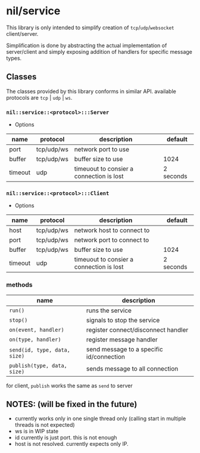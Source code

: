 # nil/service

This library is only intended to simplify creation of `tcp`/`udp`/`websocket` client/server.

Simplification is done by abstracting the actual implementation of server/client and simply exposing addition of handlers for specific message types.

## Classes

The classes provided by this library conforms in similar API. available protocols are `tcp` | `udp` | `ws`.

### `nil::service::<protocol>:::Server`

- Options

| name    | protocol    | description                              | default   |
| ------- | ----------- | ---------------------------------------- | --------- |
| port    | tcp/udp/ws  | network port to use                      |           |
| buffer  | tcp/udp/ws  | buffer size to use                       | 1024      |
| timeout | udp         | timeuout to consier a connection is lost | 2 seconds |

### `nil::service::<protocol>:::Client`

- Options

| name    | protocol    | description                              | default   |
| ------- | ----------- | ---------------------------------------- | --------- |
| host    | tcp/udp/ws  | network host to connect to               |           |
| port    | tcp/udp/ws  | network port to connect to               |           |
| buffer  | tcp/udp/ws  | buffer size to use                       | 1024      |
| timeout | udp         | timeuout to consier a connection is lost | 2 seconds |

### methods

| name                         | description                              |
| ---------------------------- | ---------------------------------------- |
| `run()`                      | runs the service                         |
| `stop()`                     | signals to stop the service              |
| `on(event, handler)`         | register connect/disconnect handler      |
| `on(type, handler)`          | register message handler                 |
| `send(id, type, data, size)` | send message to a specific id/connection |
| `publish(type, data, size)`  | sends message to all connection          |

for client, `publish` works the same as `send` to server

## NOTES: (will be fixed in the future)
- currently works only in one single thread only (calling start in multiple threads is not expected)
- ws is in WIP state
- id currently is just port. this is not enough
- host is not resolved. currently expects only IP.
